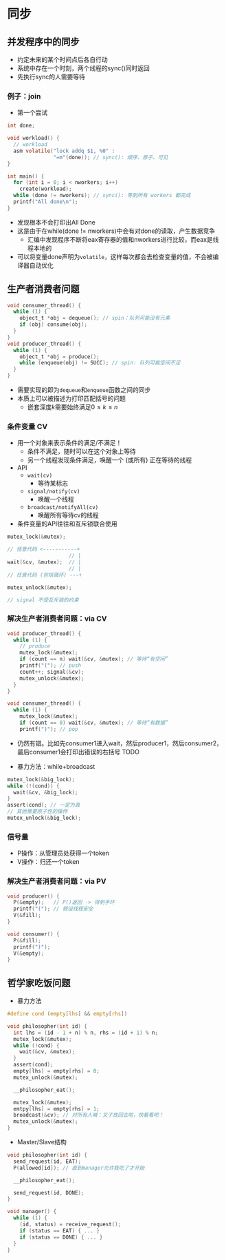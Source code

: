 # 同步
## 并发程序中的同步
+ 约定未来的某个时间点后各自行动
+ 系统中存在一个时刻，两个线程的sync()同时返回
+ 先执行sync的人需要等待

### 例子：join
+ 第一个尝试
```c
int done;

void workload() {
  // workload
  asm volatile("lock addq $1, %0" :
               "=m"(done)); // sync(): 顺序、原子、可见
}

int main() {
  for (int i = 0; i < nworkers; i++) 
    create(workload);
  while (done != nworkers); // sync(): 等到所有 workers 都完成
  printf("All done\n");
}
```
  + 发现根本不会打印出All Done
  + 这是由于在while(done != nworkers)中会有对done的读取，产生数据竞争
    + 汇编中发现程序不断将eax寄存器的值和nworkers进行比较，而eax是线程本地的
  + 可以将变量done声明为`volatile`，这样每次都会去检查变量的值，不会被编译器自动优化

## 生产者消费者问题
```c
void consumer_thread() {
  while (1) {
    object_t *obj = dequeue(); // spin：队列可能没有元素
    if (obj) consume(obj);
  }
}
void producer_thread() {
  while (1) {
    object_t *obj = produce();
    while (enqueue(obj) != SUCC); // spin: 队列可能空间不足
  }
}
```
+ 需要实现的即为`dequeue`和`enqueue`函数之间的同步
+ 本质上可以被描述为打印匹配括号的问题
  + 嵌套深度$k$需要始终满足$0\leq k\leq n$

### 条件变量 CV
+ 用一个对象来表示条件的满足/不满足！
  + 条件不满足，随时可以在这个对象上等待
  + 另一个线程发现条件满足，唤醒一个 (或所有) 正在等待的线程
+ API
  + `wait(cv)`
    + 等待某标志
  + `signal/notify(cv)`
    + 唤醒一个线程
  + `broadcast/notifyAll(cv)`
    + 唤醒所有等待cv的线程
+ 条件变量的API往往和互斥锁联合使用
```c
mutex_lock(&mutex);

// 任意代码 <-----------+
                    // |
wait(&cv, &mutex);  // |
                    // |
// 任意代码 (包括循环) ---+

mutex_unlock(&mutex);

// signal 不受互斥锁的约束
```

### 解决生产者消费者问题：via CV
```c
void producer_thread() {
  while (1) {
    // produce
    mutex_lock(&mutex);
    if (count == n) wait(&cv, &mutex); // 等待“有空闲”
    printf("("); // push
    count++; signal(&cv);
    mutex_unlock(&mutex);
  }
}

void consumer_thread() {
  while (1) {
    mutex_lock(&mutex);
    if (count == 0) wait(&cv, &mutex); // 等待“有数据”
    printf(")"); // pop
```
+ 仍然有错。比如先consumer1进入wait，然后producer1，然后consumer2，最后consumer1会打印出错误的右括号
TODO

+ 暴力方法：while+broadcast

```c
mutex_lock(&big_lock);
while (!(cond)) {
  wait(&cv, &big_lock);
}
assert(cond); // 一定为真
// 其他需要原子性的操作
mutex_unlock(&big_lock);
```

### 信号量
+ P操作：从管理员处获得一个token
+ V操作：归还一个token

### 解决生产者消费者问题：via PV
```c
void producer() {
  P(&empty);   // P()返回 -> 得到手环
  printf("("); // 假设线程安全
  V(&fill);
}

void consumer() {
  P(&fill);
  printf(")");
  V(&empty);
}
```

## 哲学家吃饭问题
+ 暴力方法

```c
#define cond (empty[lhs] && empty[rhs])

void philosopher(int id) {
  int lhs = (id - 1 + n) % n, rhs = (id + 1) % n;
  mutex_lock(&mutex);
  while (!cond) {
    wait(&cv, &mutex);
  }
  assert(cond);
  empty[lhs] = empty[rhs] = 0;
  mutex_unlock(&mutex);

  __philosopher_eat();

  mutex_lock(&mutex);
  emtpy[lhs] = empty[rhs] = 1;
  broadcast(&cv); // 对所有人喊：叉子放回去啦，快看看吧！
  mutex_unlock(&mutex);
}
```
+ Master/Slave结构

```c
void philosopher(int id) {
  send_request(id, EAT);
  P(allowed[id]); // 直到manager允许我吃了才开始

  __philosopher_eat();

  send_request(id, DONE);
}

void manager() {
  while (1) {
    (id, status) = receive_request();
    if (status == EAT) { ... }
    if (status == DONE) { ... }
  }
}
```
